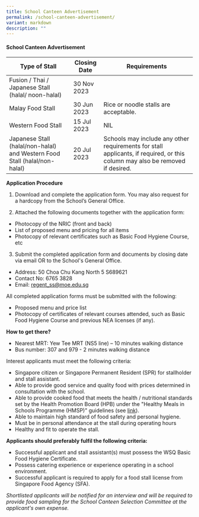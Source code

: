 ```yaml
---
title: School Canteen Advertisement
permalink: /school-canteen-advertisement/
variant: markdown
description: ""
---
```

#### School Canteen Advertisement

| Type of Stall | Closing Date | Requirements |
| -------- | -------- | -------- |
| Fusion / Thai / Japanese Stall (halal/ noon-halal) | 30 Nov 2023     |     |
| Malay Food Stall | 30 Jun 2023 | Rice or noodle stalls are acceptable.|
| Western Food Stall | 15 Jul 2023 | NIL|
| Japanese Stall (halal/non-halal) and Western Food Stall (halal/non-halal) | 20 Jul 2023 | Schools may include any other requirements for stall applicants, if required, or this column may also be removed if desired.| 

**Application Procedure**

1. Download and complete the application form. You may also request for a hardcopy from the School’s General Office.

2. Attached the following documents together with the application form:
* Photocopy of the NRIC (front and back)
* List of proposed menu and pricing for all items
* Photocopy of relevant certificates such as Basic Food Hygiene Course, etc

3. Submit the completed application form and documents by closing date via email OR to the School's General Office.

* Address: 50 Choa Chu Kang North 5 S689621
* Contact No: 6765 3828
* Email: [regent_ss@moe.edu.sg](mailto:regent_ss@moe.edu.sg)

All completed application forms must be submitted with the following:  

*	Proposed menu and price list  
*	Photocopy of certificates of relevant courses attended, such as Basic Food Hygiene Course and previous NEA licenses (if any).

**How to get there?**
* Nearest MRT: Yew Tee MRT (NS5 line) – 10 minutes walking distance
* Bus number: 307 and 979 - 2 minutes walking distance

Interest applicants must meet the following criteria:
* Singapore citizen or Singapore Permanent Resident (SPR) for stallholder and stall assistant.
* Able to provide good service and quality food with prices determined in consultation with the school.
* Able to provide cooked food that meets the health / nutritional standards set by the Health Promotion Board (HPB) under the "Healthy Meals in Schools Programme (HMSP)" guidelines (see [link](https://www.hpb.gov.sg/schools/school-programmes/healthy-meals-in-schools-programme)).
* Able to maintain high standard of food safety and personal hygiene.
* Must be in personal attendance at the stall during operating hours
* Healthy and fit to operate the stall.

**Applicants should preferably fulfil the following criteria:**
* Successful applicant and stall assistant(s) must possess the WSQ Basic Food Hygiene Certificate.
* Possess catering experience or experience operating in a school environment.
* Successful applicant is required to apply for a food stall license from Singapore Food Agency (SFA).  

*Shortlisted applicants will be notified for an interview and will be required to provide food sampling for the School Canteen Selection Committee at the applicant's own expense.*